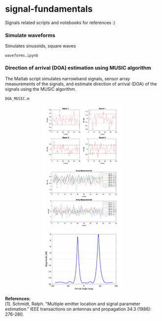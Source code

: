 # signal-fundamentals
Signals related scripts and notebooks for references :)

### Simulate waveforms 
Simulates sinusoids, square waves
```
waveforms.ipynb
```
### Direction of arrival (DOA) estimation using MUSIC algorithm 
The Matlab script simulates narrowband signals, sensor array measurements of the signals, and estimate direction of arrival (DOA) of the signals using the MUSIC algorithm. 
```
DOA_MUSIC.m
```
<p align="center">
<img src="Matlab/plots/doa_signals.bmp" width="270" height="200"> 
<img src="Matlab/plots/doa_measurements.bmp" width="270" height="200"> 
<img src="Matlab/plots/doa.bmp" width="270" height="200"> 
</p>

**References:**  
[1]. Schmidt, Ralph. "Multiple emitter location and signal parameter estimation." IEEE transactions on antennas and propagation 34.3 (1986): 276-280.


